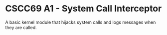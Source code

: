# CSCC69 A1 - System Call Interceptor
A basic kernel module that hijacks system calls and logs messages when they are called.

